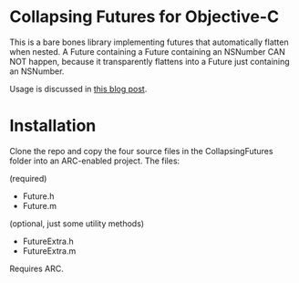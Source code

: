 Collapsing Futures for Objective-C
==================================

This is a bare bones library implementing futures that automatically flatten when nested. A Future containing a Future containing an NSNumber CAN NOT happen, because it transparently flattens into a Future just containing an NSNumber.

Usage is discussed in [this blog post](http://twistedoakstudios.com/blog/Post7149_collapsing-futures-in-objective-c).

Installation
============

Clone the repo and copy the four source files in the CollapsingFutures folder into an ARC-enabled project. The files:

(required)
- Future.h
- Future.m

(optional, just some utility methods)
- FutureExtra.h
- FutureExtra.m

Requires ARC.
